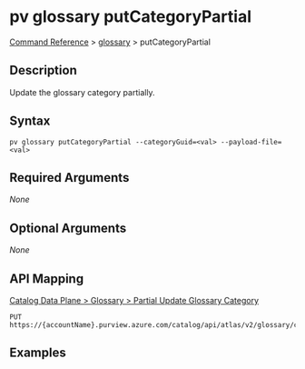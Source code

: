 # pv glossary putCategoryPartial
[Command Reference](../../../README.md#command-reference) > [glossary](./main.md) > putCategoryPartial

## Description
Update the glossary category partially.

## Syntax
```
pv glossary putCategoryPartial --categoryGuid=<val> --payload-file=<val>
```

## Required Arguments
*None*

## Optional Arguments
*None*

## API Mapping
[Catalog Data Plane > Glossary > Partial Update Glossary Category](https://docs.microsoft.com/en-us/rest/api/purview/catalogdataplane/glossary/partial-update-glossary-category)
```
PUT https://{accountName}.purview.azure.com/catalog/api/atlas/v2/glossary/category/{categoryGuid}/partial
```

## Examples
```powershell

```